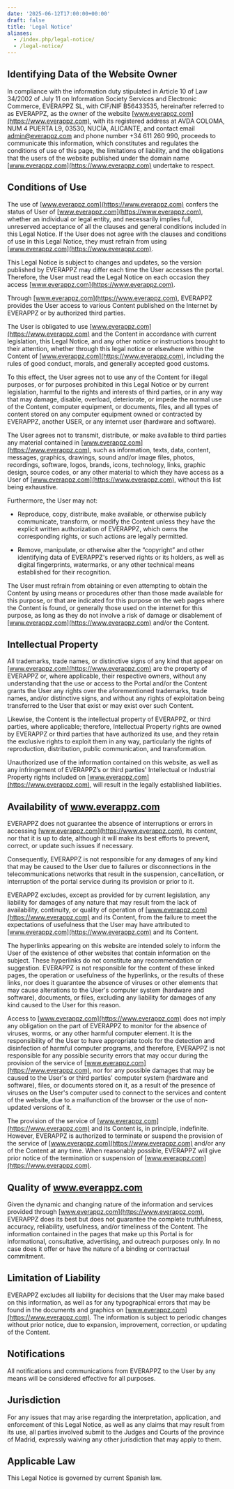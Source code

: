 ```yaml
---
date: '2025-06-12T17:00:00+00:00'
draft: false
title: 'Legal Notice'
aliases:
  - /index.php/legal-notice/
  - /legal-notice/
---
```


## Identifying Data of the Website Owner

In compliance with the information duty stipulated in Article 10 of Law 34/2002 of July 11 on Information Society Services and Electronic Commerce, EVERAPPZ SL, with CIF/NIF B56433535, hereinafter referred to as EVERAPPZ, as the owner of the website [www.everappz.com](https://www.everappz.com), with its registered address at AVDA COLOMA, NUM 4 PUERTA L9, 03530, NUCÍA, ALICANTE, and contact email [admin@everappz.com](mailto:admin@everappz.com) and phone number +34 611 260 990, proceeds to communicate this information, which constitutes and regulates the conditions of use of this page, the limitations of liability, and the obligations that the users of the website published under the domain name [www.everappz.com](https://www.everappz.com) undertake to respect.

## Conditions of Use

The use of [www.everappz.com](https://www.everappz.com) confers the status of User of [www.everappz.com](https://www.everappz.com), whether an individual or legal entity, and necessarily implies full, unreserved acceptance of all the clauses and general conditions included in this Legal Notice. If the User does not agree with the clauses and conditions of use in this Legal Notice, they must refrain from using [www.everappz.com](https://www.everappz.com).

This Legal Notice is subject to changes and updates, so the version published by EVERAPPZ may differ each time the User accesses the portal. Therefore, the User must read the Legal Notice on each occasion they access [www.everappz.com](https://www.everappz.com).

Through [www.everappz.com](https://www.everappz.com), EVERAPPZ provides the User access to various Content published on the Internet by EVERAPPZ or by authorized third parties.

The User is obligated to use [www.everappz.com](https://www.everappz.com) and the Content in accordance with current legislation, this Legal Notice, and any other notice or instructions brought to their attention, whether through this legal notice or elsewhere within the Content of [www.everappz.com](https://www.everappz.com), including the rules of good conduct, morals, and generally accepted good customs.

To this effect, the User agrees not to use any of the Content for illegal purposes, or for purposes prohibited in this Legal Notice or by current legislation, harmful to the rights and interests of third parties, or in any way that may damage, disable, overload, deteriorate, or impede the normal use of the Content, computer equipment, or documents, files, and all types of content stored on any computer equipment owned or contracted by EVERAPPZ, another USER, or any internet user (hardware and software).

The User agrees not to transmit, distribute, or make available to third parties any material contained in [www.everappz.com](https://www.everappz.com), such as information, texts, data, content, messages, graphics, drawings, sound and/or image files, photos, recordings, software, logos, brands, icons, technology, links, graphic design, source codes, or any other material to which they have access as a User of [www.everappz.com](https://www.everappz.com), without this list being exhaustive.

Furthermore, the User may not:

- Reproduce, copy, distribute, make available, or otherwise publicly communicate, transform, or modify the Content unless they have the explicit written authorization of EVERAPPZ, which owns the corresponding rights, or such actions are legally permitted.

- Remove, manipulate, or otherwise alter the “copyright” and other identifying data of EVERAPPZ's reserved rights or its holders, as well as digital fingerprints, watermarks, or any other technical means established for their recognition.

The User must refrain from obtaining or even attempting to obtain the Content by using means or procedures other than those made available for this purpose, or that are indicated for this purpose on the web pages where the Content is found, or generally those used on the internet for this purpose, as long as they do not involve a risk of damage or disablement of [www.everappz.com](https://www.everappz.com) and/or the Content.

## Intellectual Property

All trademarks, trade names, or distinctive signs of any kind that appear on [www.everappz.com](https://www.everappz.com) are the property of EVERAPPZ or, where applicable, their respective owners, without any understanding that the use or access to the Portal and/or the Content grants the User any rights over the aforementioned trademarks, trade names, and/or distinctive signs, and without any rights of exploitation being transferred to the User that exist or may exist over such Content.

Likewise, the Content is the intellectual property of EVERAPPZ, or third parties, where applicable; therefore, Intellectual Property rights are owned by EVERAPPZ or third parties that have authorized its use, and they retain the exclusive rights to exploit them in any way, particularly the rights of reproduction, distribution, public communication, and transformation.

Unauthorized use of the information contained on this website, as well as any infringement of EVERAPPZ’s or third parties' Intellectual or Industrial Property rights included on [www.everappz.com](https://www.everappz.com), will result in the legally established liabilities.

## Availability of www.everappz.com

EVERAPPZ does not guarantee the absence of interruptions or errors in accessing [www.everappz.com](https://www.everappz.com), its content, nor that it is up to date, although it will make its best efforts to prevent, correct, or update such issues if necessary.

Consequently, EVERAPPZ is not responsible for any damages of any kind that may be caused to the User due to failures or disconnections in the telecommunications networks that result in the suspension, cancellation, or interruption of the portal service during its provision or prior to it.

EVERAPPZ excludes, except as provided for by current legislation, any liability for damages of any nature that may result from the lack of availability, continuity, or quality of operation of [www.everappz.com](https://www.everappz.com) and its Content, from the failure to meet the expectations of usefulness that the User may have attributed to [www.everappz.com](https://www.everappz.com) and its Content.

The hyperlinks appearing on this website are intended solely to inform the User of the existence of other websites that contain information on the subject. These hyperlinks do not constitute any recommendation or suggestion. EVERAPPZ is not responsible for the content of these linked pages, the operation or usefulness of the hyperlinks, or the results of these links, nor does it guarantee the absence of viruses or other elements that may cause alterations to the User's computer system (hardware and software), documents, or files, excluding any liability for damages of any kind caused to the User for this reason.

Access to [www.everappz.com](https://www.everappz.com) does not imply any obligation on the part of EVERAPPZ to monitor for the absence of viruses, worms, or any other harmful computer element. It is the responsibility of the User to have appropriate tools for the detection and disinfection of harmful computer programs, and therefore, EVERAPPZ is not responsible for any possible security errors that may occur during the provision of the service of [www.everappz.com](https://www.everappz.com), nor for any possible damages that may be caused to the User's or third parties' computer system (hardware and software), files, or documents stored on it, as a result of the presence of viruses on the User's computer used to connect to the services and content of the website, due to a malfunction of the browser or the use of non-updated versions of it.

The provision of the service of [www.everappz.com](https://www.everappz.com) and its Content is, in principle, indefinite. However, EVERAPPZ is authorized to terminate or suspend the provision of the service of [www.everappz.com](https://www.everappz.com) and/or any of the Content at any time. When reasonably possible, EVERAPPZ will give prior notice of the termination or suspension of [www.everappz.com](https://www.everappz.com).

## Quality of www.everappz.com

Given the dynamic and changing nature of the information and services provided through [www.everappz.com](https://www.everappz.com), EVERAPPZ does its best but does not guarantee the complete truthfulness, accuracy, reliability, usefulness, and/or timeliness of the Content. The information contained in the pages that make up this Portal is for informational, consultative, advertising, and outreach purposes only. In no case does it offer or have the nature of a binding or contractual commitment.

## Limitation of Liability

EVERAPPZ excludes all liability for decisions that the User may make based on this information, as well as for any typographical errors that may be found in the documents and graphics on [www.everappz.com](https://www.everappz.com). The information is subject to periodic changes without prior notice, due to expansion, improvement, correction, or updating of the Content.

## Notifications

All notifications and communications from EVERAPPZ to the User by any means will be considered effective for all purposes.

## Jurisdiction

For any issues that may arise regarding the interpretation, application, and enforcement of this Legal Notice, as well as any claims that may result from its use, all parties involved submit to the Judges and Courts of the province of Madrid, expressly waiving any other jurisdiction that may apply to them.

## Applicable Law

This Legal Notice is governed by current Spanish law.